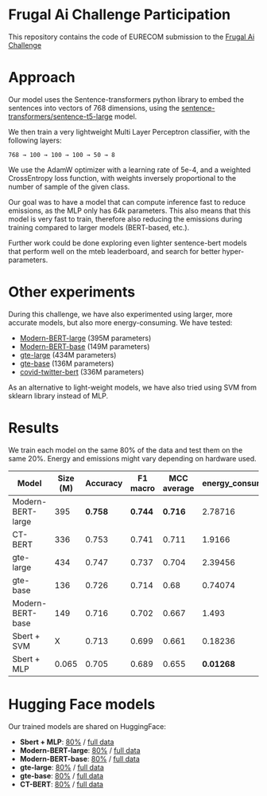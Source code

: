 # Frugal Ai Challenge Participation
This repository contains the code of EURECOM submission to the [Frugal Ai Challenge](https://frugalaichallenge.org/)

# Approach

Our model uses the Sentence-transformers python library to embed the sentences into vectors of 768 dimensions, using the [sentence-transformers/sentence-t5-large](https://huggingface.co/sentence-transformers/sentence-t5-large) model.

We then train a very lightweight Multi Layer Perceptron classifier, with the following layers:

`768 → 100 → 100 → 100 → 50 → 8`
 

We use the AdamW optimizer with a learning rate of 5e-4, and a weighted CrossEntropy loss function, with weights inversely proportional to the number of sample of the given class.

Our goal was to have a model that can compute inference fast to reduce emissions, as the MLP only has 64k parameters. This also means that this model is very fast to train, therefore also reducing the emissions during training compared to larger models (BERT-based, etc.).

Further work could be done exploring even lighter sentence-bert models that perform well on the mteb leaderboard, and search for better hyper-parameters.

# Other experiments
During this challenge, we have also experimented using larger, more accurate models, but also more energy-consuming. We have tested:
* [Modern-BERT-large](https://huggingface.co/answerdotai/ModernBERT-large) (395M parameters)
* [Modern-BERT-base](https://huggingface.co/answerdotai/ModernBERT-base) (149M parameters)
* [gte-large](https://huggingface.co/Alibaba-NLP/gte-large-en-v1.5) (434M parameters)
* [gte-base](https://huggingface.co/Alibaba-NLP/gte-base-en-v1.5) (136M parameters)
* [covid-twitter-bert](https://huggingface.co/digitalepidemiologylab/covid-twitter-bert) (336M parameters)

As an alternative to light-weight models, we have also tried using SVM from sklearn library instead of MLP.

# Results
We train each model on the same 80% of the data and test them on the same 20%. Energy and emissions might vary depending on hardware used.

| Model | Size (M) | Accuracy | F1 macro | MCC average | energy_consumed_wh | emissions_gco2eq | 0_not_relevant | 1_not_happening | 2_not_human | 3_not_bad | 4_solutions_harmful_unnecessary | 5_science_is_unreliable | 6_proponents_biased | 7_fossil_fuels_needed |
| --- | --- | --- | --- | --- | --- | --- | --- | --- | --- | --- | --- | --- | --- | --- |
| Modern-BERT-large |	395	| **0.758**	| **0.744**	| **0.716**	| 2.78716	| 0.15619	| 0.782	| 0.812	| 0.803	| 0.732	| **0.744**	| 0.725	| 0.734	| 0.631 |
| CT-BERT | 336 | 0.753 | 0.741 | 0.711 | 1.9166 | 0.1074 | 0.746 | 0.805 | **0.832** | 0.742 | **0.744** | **0.731** | 0.741 | 0.615 |
| gte-large | 434 | 0.747 | 0.737 | 0.704 | 2.39456 | 0.13419 | 0.743 | **0.818** | 0.796 | **0.784** | 0.719 | 0.669 | **0.763** | **0.662** |
| gte-base | 136 | 0.726 | 0.714 | 0.68 | 0.74074 | 0.04151 | 0.723 | 0.812 | 0.745 | 0.732 | 0.75 | 0.719 | 0.64 | 0.631 |
| Modern-BERT-base | 149 | 0.716 | 0.702 | 0.667 | 1.493 | 0.08367 | 0.765 | 0.792 | 0.715 | 0.639 | 0.738 | 0.669 | 0.676 | 0.569 |
| Sbert + SVM | X | 0.713 | 0.699 | 0.661 | 0.18236 | 0.01022 | **0.788** | 0.792 | 0.701 | 0.629 | 0.662 | 0.65 | 0.748 | 0.523 |
| Sbert + MLP | 0.065 | 0.705 | 0.689 | 0.655 | **0.01268** | **0.00071** | 0.72 | **0.818** | 0.686 | 0.649 | 0.656 | 0.706 | 0.698 | 0.615 |


# Hugging Face models
Our trained models are shared on HuggingFace:
* **Sbert + MLP**: [80%](https://huggingface.co/ypesk/frugal-ai-EURECOM-mlp-768) / [full data](https://huggingface.co/ypesk/frugal-ai-EURECOM-mlp-768-fullset)
* **Modern-BERT-large**: [80%](https://huggingface.co/ypesk/frugal-ai-modern-large-baseline) / [full data](https://huggingface.co/ypesk/frugal-ai-EURECOM-modern-large-fullset)
* **Modern-BERT-base**: [80%](https://huggingface.co/ypesk/frugal-ai-modern-base-baseline) / [full data](https://huggingface.co/ypesk/frugal-ai-EURECOM-modern-base-fullset)
* **gte-large**: [80%](https://huggingface.co/ypesk/frugal-ai-gte-large-baseline) / [full data](https://huggingface.co/ypesk/frugal-ai-EURECOM-gte-large-fullset)
* **gte-base**: [80%](https://huggingface.co/ypesk/frugal-ai-gte-base-baseline) / [full data](https://huggingface.co/ypesk/frugal-ai-EURECOM-gte-base-fullset)
* **CT-BERT**: [80%](https://huggingface.co/ypesk/frugal-ai-EURECOM-ct-bert-baseline) / [full data](https://huggingface.co/ypesk/frugal-ai-EURECOM-ct-bert-fullset)


